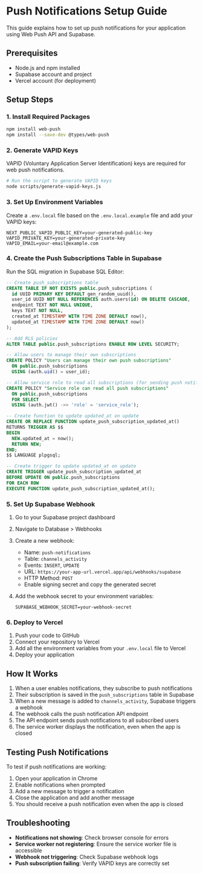 # Push Notifications Setup Guide

This guide explains how to set up push notifications for your application using Web Push API and Supabase.

## Prerequisites

- Node.js and npm installed
- Supabase account and project
- Vercel account (for deployment)

## Setup Steps

### 1. Install Required Packages

```bash
npm install web-push
npm install --save-dev @types/web-push
```

### 2. Generate VAPID Keys

VAPID (Voluntary Application Server Identification) keys are required for web push notifications.

```bash
# Run the script to generate VAPID keys
node scripts/generate-vapid-keys.js
```

### 3. Set Up Environment Variables

Create a `.env.local` file based on the `.env.local.example` file and add your VAPID keys:

```
NEXT_PUBLIC_VAPID_PUBLIC_KEY=your-generated-public-key
VAPID_PRIVATE_KEY=your-generated-private-key
VAPID_EMAIL=your-email@example.com
```

### 4. Create the Push Subscriptions Table in Supabase

Run the SQL migration in Supabase SQL Editor:

```sql
-- Create push_subscriptions table
CREATE TABLE IF NOT EXISTS public.push_subscriptions (
  id UUID PRIMARY KEY DEFAULT gen_random_uuid(),
  user_id UUID NOT NULL REFERENCES auth.users(id) ON DELETE CASCADE,
  endpoint TEXT NOT NULL UNIQUE,
  keys TEXT NOT NULL,
  created_at TIMESTAMP WITH TIME ZONE DEFAULT now(),
  updated_at TIMESTAMP WITH TIME ZONE DEFAULT now()
);

-- Add RLS policies
ALTER TABLE public.push_subscriptions ENABLE ROW LEVEL SECURITY;

-- Allow users to manage their own subscriptions
CREATE POLICY "Users can manage their own push subscriptions"
  ON public.push_subscriptions
  USING (auth.uid() = user_id);

-- Allow service role to read all subscriptions (for sending push notifications)
CREATE POLICY "Service role can read all push subscriptions"
  ON public.push_subscriptions
  FOR SELECT
  USING (auth.jwt() ->> 'role' = 'service_role');

-- Create function to update updated_at on update
CREATE OR REPLACE FUNCTION update_push_subscription_updated_at()
RETURNS TRIGGER AS $$
BEGIN
  NEW.updated_at = now();
  RETURN NEW;
END;
$$ LANGUAGE plpgsql;

-- Create trigger to update updated_at on update
CREATE TRIGGER update_push_subscription_updated_at
BEFORE UPDATE ON public.push_subscriptions
FOR EACH ROW
EXECUTE FUNCTION update_push_subscription_updated_at();
```

### 5. Set Up Supabase Webhook

1. Go to your Supabase project dashboard
2. Navigate to Database > Webhooks
3. Create a new webhook:
   - Name: `push-notifications`
   - Table: `channels_activity`
   - Events: `INSERT`, `UPDATE`
   - URL: `https://your-app-url.vercel.app/api/webhooks/supabase`
   - HTTP Method: `POST`
   - Enable signing secret and copy the generated secret

4. Add the webhook secret to your environment variables:
   ```
   SUPABASE_WEBHOOK_SECRET=your-webhook-secret
   ```

### 6. Deploy to Vercel

1. Push your code to GitHub
2. Connect your repository to Vercel
3. Add all the environment variables from your `.env.local` file to Vercel
4. Deploy your application

## How It Works

1. When a user enables notifications, they subscribe to push notifications
2. Their subscription is saved in the `push_subscriptions` table in Supabase
3. When a new message is added to `channels_activity`, Supabase triggers a webhook
4. The webhook calls the push notification API endpoint
5. The API endpoint sends push notifications to all subscribed users
6. The service worker displays the notification, even when the app is closed

## Testing Push Notifications

To test if push notifications are working:

1. Open your application in Chrome
2. Enable notifications when prompted
3. Add a new message to trigger a notification
4. Close the application and add another message
5. You should receive a push notification even when the app is closed

## Troubleshooting

- **Notifications not showing**: Check browser console for errors
- **Service worker not registering**: Ensure the service worker file is accessible
- **Webhook not triggering**: Check Supabase webhook logs
- **Push subscription failing**: Verify VAPID keys are correctly set 